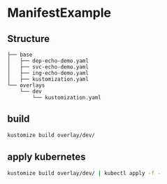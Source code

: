 # ManifestExample
## Structure
```
├── base
│   ├── dep-echo-demo.yaml
│   ├── svc-echo-demo.yaml
│   ├── ing-echo-demo.yaml
│   ├── kustomization.yaml
└── overlays
    └── dev
        └── kustomization.yaml
```
## build
```sh
kustomize build overlay/dev/
```

## apply kubernetes
```sh
kustomize build overlay/dev/ | kubectl apply -f -
```